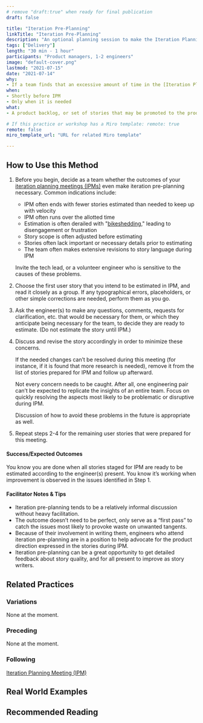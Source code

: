 ```yaml
---
# remove "draft:true" when ready for final publication 
draft: false

title: "Iteration Pre-Planning"
linkTitle: "Iteration Pre-Planning"
description: "An optional planning session to make the Iteration Planning Meeting (IPM) more productive if needed."
tags: ["Delivery"]
length: "30 min - 1 hour"
participants: "Product managers, 1-2 engineers"
image: "default-cover.png"
lastmod: "2021-07-15"
date: "2021-07-14"
why: 
- If a team finds that an excessive amount of time in the [Iteration Planning Meeting (IPM)](/practices/ipm) is spent on revising stories before estimation, editing or grooming them in a smaller group beforehand can help the larger meeting produce better results.
when:
- Shortly before IPM
- Only when it is needed
what:
- A product backlog, or set of stories that may be promoted to the product backlog, which are not necessarily ready to be estimated

# If this practice or workshop has a Miro template: remote: true
remote: false
miro_template_url: "URL for related Miro template" 

---
```

## How to Use this Method

1. Before you begin, decide as a team whether the outcomes of your [iteration planning meetings (IPMs)](/practices/ipm) even make iteration pre-planning necessary.
   Common indications include:
   - IPM often ends with fewer stories estimated than needed to keep up with velocity
   - IPM often runs over the allotted time
   - Estimation is often derailed with "[bikeshedding](https://en.wiktionary.org/wiki/bikeshedding)," leading to disengagement or frustration
   - Story scope is often adjusted before estimating
   - Stories often lack important or necessary details prior to estimating
   - The team often makes extensive revisions to story language during IPM

   Invite the tech lead, or a volunteer engineer who is sensitive to the causes of these problems.

1. Choose the first user story that you intend to be estimated in IPM, and read it closely as a group.
   If any typographical errors, placeholders, or other simple corrections are needed, perform them as you go.

1. Ask the engineer(s) to make any questions, comments, requests for clarification, etc. that would be necessary for them, or which they anticipate being necessary for the team, to decide they are ready to estimate.
   (Do not estimate the story until IPM.)

1. Discuss and revise the story accordingly in order to minimize these concerns.
   
   If the needed changes can’t be resolved during this meeting (for instance, if it is found that more research is needed), remove it from the list of stories prepared for IPM and follow up afterward.
   
   Not every concern needs to be caught.
   After all, one engineering pair can’t be expected to replicate the insights of an entire team.
   Focus on quickly resolving the aspects most likely to be problematic or disruptive during IPM.

   Discussion of how to avoid these problems in the future is appropriate as well.

1. Repeat steps 2-4 for the remaining user stories that were prepared for this meeting.


#### Success/Expected Outcomes
You know you are done when all stories staged for IPM are ready to be estimated according to the engineer(s) present.
You know it’s working when improvement is observed in the issues identified in Step 1.


#### Facilitator Notes & Tips
- Iteration pre-planning tends to be a relatively informal discussion without heavy facilitation.
- The outcome doesn’t need to be perfect, only serve as a “first pass” to catch the issues most likely to provoke waste on unwanted tangents.
- Because of their involvement in writing them, engineers who attend iteration pre-planning are in a position to help advocate for the product direction expressed in the stories during IPM.
- Iteration pre-planning can be a great opportunity to get detailed feedback about story quality, and for all present to improve as story writers.


## Related Practices

### Variations
None at the moment.

### Preceding
None at the moment.

### Following
[Iteration Planning Meeting (IPM)](/practices/ipm)

## Real World Examples

## Recommended Reading
